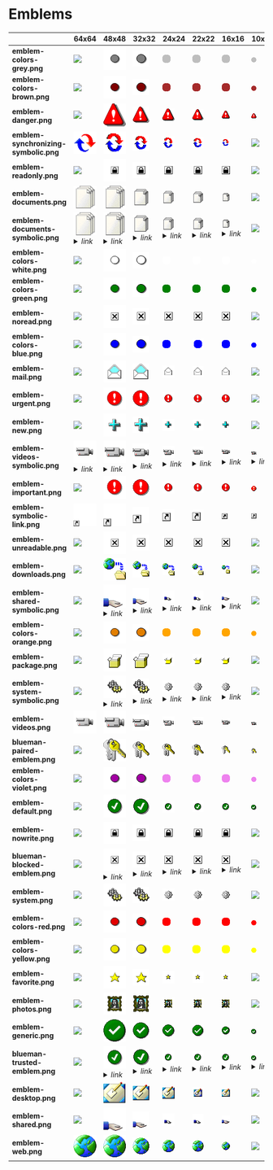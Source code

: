 # Emblems

| |**64x64**|**48x48**|**32x32**|**24x24**|**22x22**|**16x16**|**10x10**|
|-|-|-|-|-|-|-|-|
|**emblem-colors-grey.png**|![](64/emblem-colors-grey.png)|	![](48/emblem-colors-grey.png)|	![](32/emblem-colors-grey.png)|	![](24/emblem-colors-grey.png)|	![](22/emblem-colors-grey.png)|	![](16/emblem-colors-grey.png)|	![](10/emblem-colors-grey.png)|	
|**emblem-colors-brown.png**|![](64/emblem-colors-brown.png)|	![](48/emblem-colors-brown.png)|	![](32/emblem-colors-brown.png)|	![](24/emblem-colors-brown.png)|	![](22/emblem-colors-brown.png)|	![](16/emblem-colors-brown.png)|	![](10/emblem-colors-brown.png)|	
|**emblem-danger.png**|![](64/emblem-danger.png)|	![](48/emblem-danger.png)|	![](32/emblem-danger.png)|	![](24/emblem-danger.png)|	![](22/emblem-danger.png)|	![](16/emblem-danger.png)|	![](10/emblem-danger.png)|	
|**emblem-synchronizing-symbolic.png**|![](64/emblem-synchronizing-symbolic.png)|	![](48/emblem-synchronizing-symbolic.png)|	![](32/emblem-synchronizing-symbolic.png)|	![](24/emblem-synchronizing-symbolic.png)|	![](22/emblem-synchronizing-symbolic.png)|	![](16/emblem-synchronizing-symbolic.png)|	![](10/emblem-synchronizing-symbolic.png)|	
|**emblem-readonly.png**|![](64/emblem-readonly.png)|	![](48/emblem-readonly.png)|	![](32/emblem-readonly.png)|	![](24/emblem-readonly.png)|	![](22/emblem-readonly.png)|	![](16/emblem-readonly.png)|	![](10/emblem-readonly.png)|	
|**emblem-documents.png**|![](64/emblem-documents.png)|	![](48/emblem-documents.png)|	![](32/emblem-documents.png)|	![](24/emblem-documents.png)|	![](22/emblem-documents.png)|	![](16/emblem-documents.png)|	![](10/emblem-documents.png)|	
|**emblem-documents-symbolic.png**|![](64/emblem-documents.png)<details><summary>*link*</summary>*emblem-documents.png*</details>|	![](48/emblem-documents.png)<details><summary>*link*</summary>*emblem-documents.png*</details>|	![](32/emblem-documents.png)<details><summary>*link*</summary>*emblem-documents.png*</details>|	![](24/emblem-documents.png)<details><summary>*link*</summary>*emblem-documents.png*</details>|	![](22/emblem-documents.png)<details><summary>*link*</summary>*emblem-documents.png*</details>|	![](16/emblem-documents.png)<details><summary>*link*</summary>*emblem-documents.png*</details>|	![](10/emblem-documents-symbolic.png)|	
|**emblem-colors-white.png**|![](64/emblem-colors-white.png)|	![](48/emblem-colors-white.png)|	![](32/emblem-colors-white.png)|	![](24/emblem-colors-white.png)|	![](22/emblem-colors-white.png)|	![](16/emblem-colors-white.png)|	![](10/emblem-colors-white.png)|	
|**emblem-colors-green.png**|![](64/emblem-colors-green.png)|	![](48/emblem-colors-green.png)|	![](32/emblem-colors-green.png)|	![](24/emblem-colors-green.png)|	![](22/emblem-colors-green.png)|	![](16/emblem-colors-green.png)|	![](10/emblem-colors-green.png)|	
|**emblem-noread.png**|![](64/emblem-noread.png)|	![](48/emblem-noread.png)|	![](32/emblem-noread.png)|	![](24/emblem-noread.png)|	![](22/emblem-noread.png)|	![](16/emblem-noread.png)|	![](10/emblem-noread.png)|	
|**emblem-colors-blue.png**|![](64/emblem-colors-blue.png)|	![](48/emblem-colors-blue.png)|	![](32/emblem-colors-blue.png)|	![](24/emblem-colors-blue.png)|	![](22/emblem-colors-blue.png)|	![](16/emblem-colors-blue.png)|	![](10/emblem-colors-blue.png)|	
|**emblem-mail.png**|![](64/emblem-mail.png)|	![](48/emblem-mail.png)|	![](32/emblem-mail.png)|	![](24/emblem-mail.png)|	![](22/emblem-mail.png)|	![](16/emblem-mail.png)|	![](10/emblem-mail.png)|	
|**emblem-urgent.png**|![](64/emblem-urgent.png)|	![](48/emblem-urgent.png)|	![](32/emblem-urgent.png)|	![](24/emblem-urgent.png)|	![](22/emblem-urgent.png)|	![](16/emblem-urgent.png)|	![](10/emblem-urgent.png)|	
|**emblem-new.png**|![](64/emblem-new.png)|	![](48/emblem-new.png)|	![](32/emblem-new.png)|	![](24/emblem-new.png)|	![](22/emblem-new.png)|	![](16/emblem-new.png)|	![](10/emblem-new.png)|	
|**emblem-videos-symbolic.png**|![](64/emblem-videos.png)<details><summary>*link*</summary>*emblem-videos.png*</details>|	![](48/emblem-videos.png)<details><summary>*link*</summary>*emblem-videos.png*</details>|	![](32/emblem-videos.png)<details><summary>*link*</summary>*emblem-videos.png*</details>|	![](24/emblem-videos.png)<details><summary>*link*</summary>*emblem-videos.png*</details>|	![](22/emblem-videos.png)<details><summary>*link*</summary>*emblem-videos.png*</details>|	![](16/emblem-videos.png)<details><summary>*link*</summary>*emblem-videos.png*</details>|	![](10/emblem-videos.png)<details><summary>*link*</summary>*emblem-videos.png*</details>|	
|**emblem-important.png**|![](64/emblem-important.png)|	![](48/emblem-important.png)|	![](32/emblem-important.png)|	![](24/emblem-important.png)|	![](22/emblem-important.png)|	![](16/emblem-important.png)|	![](10/emblem-important.png)|	
|**emblem-symbolic-link.png**|![](64/emblem-symbolic-link.png)|	![](48/emblem-symbolic-link.png)|	![](32/emblem-symbolic-link.png)|	![](24/emblem-symbolic-link.png)|	![](22/emblem-symbolic-link.png)|	![](16/emblem-symbolic-link.png)|	![](10/emblem-symbolic-link.png)|	
|**emblem-unreadable.png**|![](64/emblem-unreadable.png)|	![](48/emblem-unreadable.png)|	![](32/emblem-unreadable.png)|	![](24/emblem-unreadable.png)|	![](22/emblem-unreadable.png)|	![](16/emblem-unreadable.png)|	![](10/emblem-unreadable.png)|	
|**emblem-downloads.png**|![](64/emblem-downloads.png)|	![](48/emblem-downloads.png)|	![](32/emblem-downloads.png)|	![](24/emblem-downloads.png)|	![](22/emblem-downloads.png)|	![](16/emblem-downloads.png)|	![](10/emblem-downloads.png)|	
|**emblem-shared-symbolic.png**|![](64/emblem-shared-symbolic.png)|	![](48/emblem-shared.png)<details><summary>*link*</summary>*emblem-shared.png*</details>|	![](32/emblem-shared.png)<details><summary>*link*</summary>*emblem-shared.png*</details>|	![](24/emblem-shared.png)<details><summary>*link*</summary>*emblem-shared.png*</details>|	![](22/emblem-shared.png)<details><summary>*link*</summary>*emblem-shared.png*</details>|	![](16/emblem-shared.png)<details><summary>*link*</summary>*emblem-shared.png*</details>|	![](10/emblem-shared-symbolic.png)|	
|**emblem-colors-orange.png**|![](64/emblem-colors-orange.png)|	![](48/emblem-colors-orange.png)|	![](32/emblem-colors-orange.png)|	![](24/emblem-colors-orange.png)|	![](22/emblem-colors-orange.png)|	![](16/emblem-colors-orange.png)|	![](10/emblem-colors-orange.png)|	
|**emblem-package.png**|![](64/emblem-package.png)|	![](48/emblem-package.png)|	![](32/emblem-package.png)|	![](24/emblem-package.png)|	![](22/emblem-package.png)|	![](16/emblem-package.png)|	![](10/emblem-package.png)|	
|**emblem-system-symbolic.png**|![](64/emblem-system-symbolic.png)|	![](48/emblem-system.png)<details><summary>*link*</summary>*emblem-system.png*</details>|	![](32/emblem-system.png)<details><summary>*link*</summary>*emblem-system.png*</details>|	![](24/emblem-system.png)<details><summary>*link*</summary>*emblem-system.png*</details>|	![](22/emblem-system.png)<details><summary>*link*</summary>*emblem-system.png*</details>|	![](16/emblem-system.png)<details><summary>*link*</summary>*emblem-system.png*</details>|	![](10/emblem-system-symbolic.png)|	
|**emblem-videos.png**|![](64/emblem-videos.png)|	![](48/emblem-videos.png)|	![](32/emblem-videos.png)|	![](24/emblem-videos.png)|	![](22/emblem-videos.png)|	![](16/emblem-videos.png)|	![](10/emblem-videos.png)|	
|**blueman-paired-emblem.png**|![](64/blueman-paired-emblem.png)|	![](48/blueman-paired-emblem.png)|	![](32/blueman-paired-emblem.png)|	![](24/blueman-paired-emblem.png)|	![](22/blueman-paired-emblem.png)|	![](16/blueman-paired-emblem.png)|	![](10/blueman-paired-emblem.png)|	
|**emblem-colors-violet.png**|![](64/emblem-colors-violet.png)|	![](48/emblem-colors-violet.png)|	![](32/emblem-colors-violet.png)|	![](24/emblem-colors-violet.png)|	![](22/emblem-colors-violet.png)|	![](16/emblem-colors-violet.png)|	![](10/emblem-colors-violet.png)|	
|**emblem-default.png**|![](64/emblem-default.png)|	![](48/emblem-default.png)|	![](32/emblem-default.png)|	![](24/emblem-default.png)|	![](22/emblem-default.png)|	![](16/emblem-default.png)|	![](10/emblem-default.png)|	
|**emblem-nowrite.png**|![](64/emblem-nowrite.png)|	![](48/emblem-nowrite.png)|	![](32/emblem-nowrite.png)|	![](24/emblem-nowrite.png)|	![](22/emblem-nowrite.png)|	![](16/emblem-nowrite.png)|	![](10/emblem-nowrite.png)|	
|**blueman-blocked-emblem.png**|![](64/blueman-blocked-emblem.png)|	![](48/emblem-unreadable.png)<details><summary>*link*</summary>*emblem-unreadable.png*</details>|	![](32/emblem-unreadable.png)<details><summary>*link*</summary>*emblem-unreadable.png*</details>|	![](24/emblem-unreadable.png)<details><summary>*link*</summary>*emblem-unreadable.png*</details>|	![](22/emblem-unreadable.png)<details><summary>*link*</summary>*emblem-unreadable.png*</details>|	![](16/emblem-unreadable.png)<details><summary>*link*</summary>*emblem-unreadable.png*</details>|	![](10/blueman-blocked-emblem.png)|	
|**emblem-system.png**|![](64/emblem-system.png)|	![](48/emblem-system.png)|	![](32/emblem-system.png)|	![](24/emblem-system.png)|	![](22/emblem-system.png)|	![](16/emblem-system.png)|	![](10/emblem-system.png)|	
|**emblem-colors-red.png**|![](64/emblem-colors-red.png)|	![](48/emblem-colors-red.png)|	![](32/emblem-colors-red.png)|	![](24/emblem-colors-red.png)|	![](22/emblem-colors-red.png)|	![](16/emblem-colors-red.png)|	![](10/emblem-colors-red.png)|	
|**emblem-colors-yellow.png**|![](64/emblem-colors-yellow.png)|	![](48/emblem-colors-yellow.png)|	![](32/emblem-colors-yellow.png)|	![](24/emblem-colors-yellow.png)|	![](22/emblem-colors-yellow.png)|	![](16/emblem-colors-yellow.png)|	![](10/emblem-colors-yellow.png)|	
|**emblem-favorite.png**|![](64/emblem-favorite.png)|	![](48/emblem-favorite.png)|	![](32/emblem-favorite.png)|	![](24/emblem-favorite.png)|	![](22/emblem-favorite.png)|	![](16/emblem-favorite.png)|	![](10/emblem-favorite.png)|	
|**emblem-photos.png**|![](64/emblem-photos.png)|	![](48/emblem-photos.png)|	![](32/emblem-photos.png)|	![](24/emblem-photos.png)|	![](22/emblem-photos.png)|	![](16/emblem-photos.png)|	![](10/emblem-photos.png)|	
|**emblem-generic.png**|![](64/emblem-generic.png)|	![](48/emblem-generic.png)|	![](32/emblem-generic.png)|	![](24/emblem-generic.png)|	![](22/emblem-generic.png)|	![](16/emblem-generic.png)|	![](10/emblem-generic.png)|	
|**blueman-trusted-emblem.png**|![](64/blueman-trusted-emblem.png)|	![](48/emblem-default.png)<details><summary>*link*</summary>*emblem-default.png*</details>|	![](32/emblem-default.png)<details><summary>*link*</summary>*emblem-default.png*</details>|	![](24/emblem-default.png)<details><summary>*link*</summary>*emblem-default.png*</details>|	![](22/emblem-default.png)<details><summary>*link*</summary>*emblem-default.png*</details>|	![](16/emblem-default.png)<details><summary>*link*</summary>*emblem-default.png*</details>|	![](10/emblem-default.png)<details><summary>*link*</summary>*emblem-default.png*</details>|	
|**emblem-desktop.png**|![](64/emblem-desktop.png)|	![](48/emblem-desktop.png)|	![](32/emblem-desktop.png)|	![](24/emblem-desktop.png)|	![](22/emblem-desktop.png)|	![](16/emblem-desktop.png)|	![](10/emblem-desktop.png)|	
|**emblem-shared.png**|![](64/emblem-shared.png)|	![](48/emblem-shared.png)|	![](32/emblem-shared.png)|	![](24/emblem-shared.png)|	![](22/emblem-shared.png)|	![](16/emblem-shared.png)|	![](10/emblem-shared.png)|	
|**emblem-web.png**|![](64/emblem-web.png)|	![](48/emblem-web.png)|	![](32/emblem-web.png)|	![](24/emblem-web.png)|	![](22/emblem-web.png)|	![](16/emblem-web.png)|	![](10/emblem-web.png)|	
